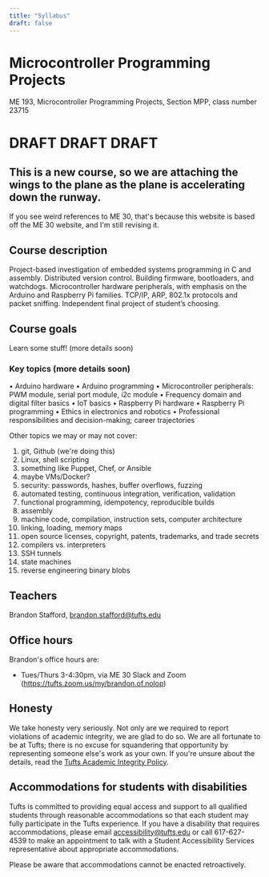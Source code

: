 ```yaml
---
title: "Syllabus"
draft: false
---
```

# Microcontroller Programming Projects

ME 193, Microcontroller Programming Projects, Section MPP, class number 23715

# DRAFT DRAFT DRAFT

## This is a new course, so we are attaching the wings to the plane as the plane is accelerating down the runway.

If you see weird references to ME 30, that's because this website is based off the ME 30 website, and I'm still revising it.

## Course description

Project-based investigation of embedded systems programming in C and assembly. Distributed version control. Building firmware, bootloaders, and watchdogs. Microcontroller hardware peripherals, with emphasis on the Arduino and Raspberry Pi families. TCP/IP, ARP, 802.1x protocols and packet sniffing. Independent final project of student’s choosing.

## Course goals

Learn some stuff! (more details soon)

### Key topics (more details soon)
•	Arduino hardware
•	Arduino programming
•	Microcontroller peripherals: PWM module, serial port module, i2c module
•	Frequency domain and digital filter basics
•	IoT basics
•	Raspberry Pi hardware
•	Raspberry Pi programming
•	Ethics in electronics and robotics
•	Professional responsibilities and decision-making; career trajectories

Other topics we may or may not cover:

1. git, Github (we're doing this)
2. Linux, shell scripting
3. something like Puppet, Chef, or Ansible
4. maybe VMs/Docker?
5. security: passwords, hashes, buffer overflows, fuzzing
6. automated testing, continuous integration, verification, validation
7. functional programming, idempotency, reproducible builds
8. assembly
9. machine code, compilation, instruction sets, computer architecture
10. linking, loading, memory maps
11. open source licenses, copyright, patents, trademarks, and trade secrets
12. compilers vs. interpreters
13. SSH tunnels
14. state machines
15. reverse engineering binary blobs

## Teachers

Brandon Stafford, brandon.stafford@tufts.edu

## Office hours

Brandon's office hours are:

*   Tues/Thurs 3-4:30pm, via ME 30 Slack and Zoom (https://tufts.zoom.us/my/brandon.of.nolop)

## Honesty

We take honesty very seriously. Not only are we required to report violations of academic integrity, we are glad to do so. We are all fortunate to be at Tufts; there is no excuse for squandering that opportunity by representing someone else's work as your own. If you're unsure about the details, read the [Tufts Academic Integrity Policy](https://students.tufts.edu/student-affairs/student-life-policies/academic-integrity-policy).


## Accommodations for students with disabilities

Tufts is committed to providing equal access and support to all qualified students through reasonable accommodations so that each student may fully participate in the Tufts experience. If you have a disability that requires accommodations, please email accessibility@tufts.edu or call 617-627-4539 to make an appointment to talk with a Student Accessibility Services representative about appropriate accommodations.

Please be aware that accommodations cannot be enacted retroactively.

